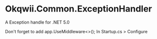 # Okqwii.Common.ExceptionHandler
A Exception handle for .NET 5.0

Don't forget to add app.UseMiddleware<>();
In Startup.cs > Configure
